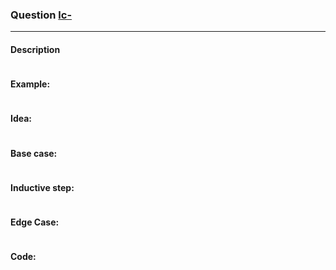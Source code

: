 ### Question [lc-]()

---

#### Description

```JavaScript

```

#### Example:

```JavaScript

```

#### Idea:

```JavaScript

```

#### Base case:

```JavaScript

```

#### Inductive step:

```JavaScript

```

#### Edge Case:

```JavaScript

```

#### Code:

```JavaScript

```
